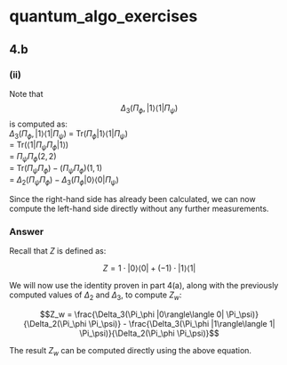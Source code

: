 # quantum_algo_exercises
## 4.b
### (ii)
Note that
$$\Delta_3(\Pi_\phi, |1\rangle\langle 1| \Pi_\psi)$$
is computed as:<br>
$\Delta_3(\Pi_\phi, |1\rangle\langle 1| \Pi_\psi)$ = $\text{Tr}(\Pi_\phi |1\rangle\langle 1| \Pi_\psi)$ <br>
= $\text{Tr}(\langle 1| \Pi_\psi \Pi_\phi |1\rangle)$ <br>
= ${\Pi_\psi \Pi_\phi} (2, 2)$ <br>
= $\text{Tr}(\Pi_\psi \Pi_\phi) - (\Pi_\psi \Pi_\phi)(1,1)$ <br>
= $\Delta_2(\Pi_\psi \Pi_\phi) - \Delta_3(\Pi_\phi |0\rangle\langle 0| \Pi_\psi)$ <br>

Since the right-hand side has already been calculated, we can now compute the left-hand side directly without any further measurements.
### Answer
Recall that $Z$ is defined as:

$$Z = 1 \cdot |0\rangle\langle 0| + (-1) \cdot |1\rangle\langle 1|$$


We will now use the identity proven in part 4(a), along with the previously computed values of $\Delta_2$ and $\Delta_3$, to compute $Z_w$:

$$Z_w = \frac{\Delta_3(\Pi_\phi |0\rangle\langle 0| \Pi_\psi)}{\Delta_2(\Pi_\phi \Pi_\psi)} - \frac{\Delta_3(\Pi_\phi |1\rangle\langle 1| \Pi_\psi)}{\Delta_2(\Pi_\phi \Pi_\psi)}$$

The result $Z_w$ can be computed directly using the above equation.
